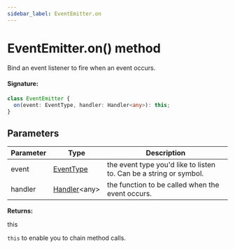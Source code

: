 ```yaml
---
sidebar_label: EventEmitter.on
---
```


# EventEmitter.on() method

Bind an event listener to fire when an event occurs.

#### Signature:

```typescript
class EventEmitter {
  on(event: EventType, handler: Handler<any>): this;
}
```

## Parameters

| Parameter | Type                                         | Description                                                        |
| --------- | -------------------------------------------- | ------------------------------------------------------------------ |
| event     | [EventType](./puppeteer.eventtype.md)        | the event type you'd like to listen to. Can be a string or symbol. |
| handler   | [Handler](./puppeteer.handler.md)&lt;any&gt; | the function to be called when the event occurs.                   |

**Returns:**

this

`this` to enable you to chain method calls.
